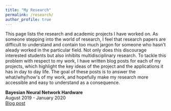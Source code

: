 ```yaml
---
title: "My Research"
permalink: /research/
author_profile: true
---
```

This page lists the research and academic projects I have worked on. As someone stepping into the world of research, I feel that research papers are difficult to understand and contain too much jargon for someone who hasn't aleady worked in the particular field. Not only does this discourage interested students but also inhibits multidisciplinary research. To tackle this problem with respect to my work, I have written blog posts for each of my projects, which highlight the key ideas of the project and the applications it has in day to day life. The goal of these posts is to answer the what/why/how's of my work, and hopefully make my research more accessible and easy to understand as a consequence. 

<b>Bayesian Neural Network Hardware</b> <br>
 August 2019 - January 2020 <br>
 <a href="https://akulmalhotra.github.io/posts/spinbnn">Blog post</a>
